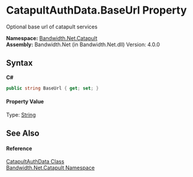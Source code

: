 ﻿# CatapultAuthData.BaseUrl Property 
 

Optional base url of catapult services

**Namespace:**&nbsp;<a href ="N_Bandwidth_Net_Catapult.md">Bandwidth.Net.Catapult</a><br />**Assembly:**&nbsp;Bandwidth.Net (in Bandwidth.Net.dll) Version: 4.0.0

## Syntax

**C#**<br />
``` C#
public string BaseUrl { get; set; }
```


#### Property Value
Type: <a href="http://msdn2.microsoft.com/en-us/library/s1wwdcbf" target="_blank">String</a>

## See Also


#### Reference
<a href ="T_Bandwidth_Net_Catapult_CatapultAuthData.md">CatapultAuthData Class</a><br /><a href ="N_Bandwidth_Net_Catapult.md">Bandwidth.Net.Catapult Namespace</a><br />